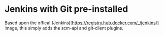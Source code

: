 # Jenkins with Git pre-installed

Based upon the offical (Jenkins)[https://registry.hub.docker.com/_/jenkins/] image, this simply adds the scm-api and git-client plugins.
